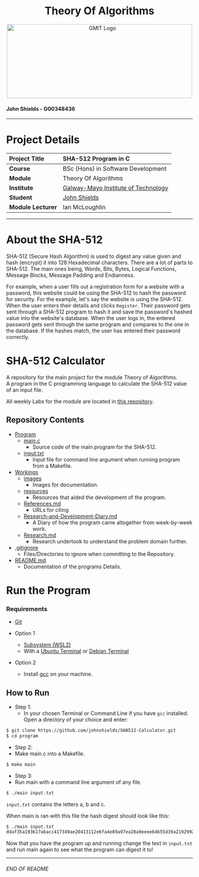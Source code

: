 <h1 align="center">Theory Of Algorithms</h1>

<a href="https://www.gmit.ie/" >
<p align="center"><img src="https://i.ibb.co/f1ZQSkt/logo-gmit.png"
alt="GMIT Logo" width="500" height="200"/>
</p></a>

#### John Shields - G00348436

***

# Project Details
| **Project Title** | SHA-512 Program in C |
| :------------- |:-------------|
| **Course**              | BSc (Hons) in Software Development |
| **Module**              | Theory Of Algorithms |
| **Institute**           | [Galway-Mayo Institute of Technology](https://www.gmit.ie/) |
| **Student**             | [John Shields](https://github.com/johnshields) |
| **Module Lecturer**     | Ian McLoughlin |

***

# About the SHA-512
SHA-512 (Secure Hash Algorithm) is used to digest any value given and hash (encrypt) it into 128 Hexadecimal characters. There are a lot of parts to SHA-512. The main ones being, Words, Bits, Bytes, Logical Functions, Message Blocks, Message Padding and Endianness.

For example, when a user fills out a registration form for a website with a password, this website could be using the SHA-512 to hash the password for security. For the example, let's say the website is using the SHA-512. When the user enters their details and clicks `Register`. Their password gets sent through a SHA-512 program to hash it and save the password's hashed value into the website's database. When the user logs in, the entered password gets sent through the same program and compares to the one in the database. If the hashes match, the user has entered their password correctly.

# SHA-512 Calculator
A repository for the main project for the module Theory of Algorithms.<br>
A program in the C programming language to calculate the SHA-512 value of an input file.

All weekly Labs for the module are located in [this repository](https://github.com/johnshields/SHA-256).

## Repository Contents
* [Program](https://github.com/johnshields/SHA512-Calculator/tree/main/program)
  - [main.c](https://github.com/johnshields/SHA512-Calculator/blob/main/program/main.c)
    - Source code of the main program for the SHA-512.
  - [input.txt](https://github.com/johnshields/SHA512-Calculator/blob/main/program/input.txt)
    - Input file for command line argument when running program from a Makefile.
* [Workings](https://github.com/johnshields/SHA512-Calculator/tree/main/workings)
  - [images](https://github.com/johnshields/SHA512-Calculator/tree/main/workings/images)
    - Images for documentation.
  - [resources](https://github.com/johnshields/SHA512-Calculator/tree/main/workings/resources)
    - Resources that aided the development of the program.
  - [References.md](https://github.com/johnshields/SHA512-Calculator/blob/main/workings/Research.md)
    - URLs for citing
  - [Research-and-Development-Diary.md](https://github.com/johnshields/SHA512-Calculator/blob/main/workings/Research-and-Development-Diary.md)
    - A Diary of how the program came altogether from week-by-week work.
  - [Research.md](https://github.com/johnshields/SHA512-Calculator/blob/main/workings/Research.md)
    - Research undertook to understand the problem domain further.
* [.gitignore](https://github.com/johnshields/SHA512-Calculator/blob/main/.gitignore)
  - Files/Directories to ignore when committing to the Repository.
* [README.md](https://github.com/johnshields/SHA512-Calculator/blob/main/README.md)
  - Documentation of the programs Details.

# Run the Program
### Requirements
* [Git](https://git-scm.com/downloads)


* Option 1
  * [Subsystem (WSL2)](https://docs.microsoft.com/en-us/windows/wsl/install-win10#manual-installation-steps)
  * With a [Ubuntu Terminal](https://www.microsoft.com/en-us/p/ubuntu/9nblggh4msv6?activetab=pivot:overviewtab) or [Debian Terminal](https://www.microsoft.com/en-is/p/debian-gnu-linux/9msvkqc78pk6?cid=msft_web_appsforwindows_spotlight&activetab=pivot:overviewtab)


* Option 2
  * Install [gcc](https://preshing.com/20141108/how-to-install-the-latest-gcc-on-windows/) on your machine.


## How to Run

* Step 1:
  * In your chosen Terminal or Command Line if you have ``gcc`` installed. <br>
    Open a directory of your choice and enter:
```bash
$ git clone https://github.com/johnshields/SHA512-Calculator.git
$ cd program
```

* Step 2:
 * Make main.c into a Makefile.
```bash
$ make main
```

* Step 3:
 * Run main with a command line argument of any file.
```bash
$ ./main input.txt
```

``input.txt`` contains the letters a, b and c.

When main is ran with this file the hash digest should look like this:

```bash
$ ./main input.txt
ddaf35a193617abacc417349ae20413112e6fa4e89a97ea20a9eeee64b55d39a2192992a274fc1a836ba3c23a3feebbd454d4423643ce80e2a9ac94fa54ca49f
```  

Now that you have the program up and running change the text in `input.txt` and run main again to see what the program can digest it to!
***
###### END OF README
